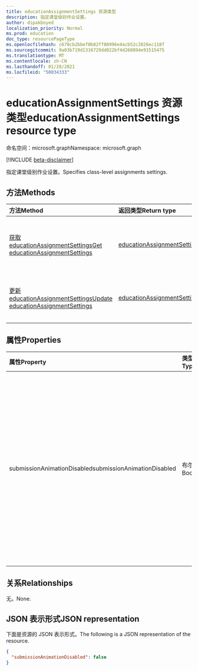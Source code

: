 ```yaml
---
title: educationAssignmentSettings 资源类型
description: 指定课堂级别作业设置。
author: dipakboyed
localization_priority: Normal
ms.prod: education
doc_type: resourcePageType
ms.openlocfilehash: c670cb2bbef0b82ff80996e4acb52c2826ec118f
ms.sourcegitcommit: 9a03b719d1316729dd022bf4d268894e91515475
ms.translationtype: MT
ms.contentlocale: zh-CN
ms.lasthandoff: 01/28/2021
ms.locfileid: "50034333"
---
```

# <a name="educationassignmentsettings-resource-type"></a><span data-ttu-id="84e6f-103">educationAssignmentSettings 资源类型</span><span class="sxs-lookup"><span data-stu-id="84e6f-103">educationAssignmentSettings resource type</span></span>

<span data-ttu-id="84e6f-104">命名空间：microsoft.graph</span><span class="sxs-lookup"><span data-stu-id="84e6f-104">Namespace: microsoft.graph</span></span>

[!INCLUDE [beta-disclaimer](../../includes/beta-disclaimer.md)]

<span data-ttu-id="84e6f-105">指定课堂级别作业设置。</span><span class="sxs-lookup"><span data-stu-id="84e6f-105">Specifies class-level assignments settings.</span></span>

## <a name="methods"></a><span data-ttu-id="84e6f-106">方法</span><span class="sxs-lookup"><span data-stu-id="84e6f-106">Methods</span></span>
|<span data-ttu-id="84e6f-107">方法</span><span class="sxs-lookup"><span data-stu-id="84e6f-107">Method</span></span>|<span data-ttu-id="84e6f-108">返回类型</span><span class="sxs-lookup"><span data-stu-id="84e6f-108">Return type</span></span>|<span data-ttu-id="84e6f-109">说明</span><span class="sxs-lookup"><span data-stu-id="84e6f-109">Description</span></span>|
|:---|:---|:---|
|[<span data-ttu-id="84e6f-110">获取 educationAssignmentSettings</span><span class="sxs-lookup"><span data-stu-id="84e6f-110">Get educationAssignmentSettings</span></span>](../api/educationassignmentsettings-get.md)|[<span data-ttu-id="84e6f-111">educationAssignmentSettings</span><span class="sxs-lookup"><span data-stu-id="84e6f-111">educationAssignmentSettings</span></span>](../resources/educationassignmentsettings.md)|<span data-ttu-id="84e6f-112">读取 [educationAssignmentSettings 对象的属性和](../resources/educationassignmentsettings.md) 关系。</span><span class="sxs-lookup"><span data-stu-id="84e6f-112">Read the properties and relationships of an [educationAssignmentSettings](../resources/educationassignmentsettings.md) object.</span></span>|
|[<span data-ttu-id="84e6f-113">更新 educationAssignmentSettings</span><span class="sxs-lookup"><span data-stu-id="84e6f-113">Update educationAssignmentSettings</span></span>](../api/educationassignmentsettings-update.md)|[<span data-ttu-id="84e6f-114">educationAssignmentSettings</span><span class="sxs-lookup"><span data-stu-id="84e6f-114">educationAssignmentSettings</span></span>](../resources/educationassignmentsettings.md)|<span data-ttu-id="84e6f-115">更新 [educationAssignmentSettings 对象](../resources/educationassignmentsettings.md) 的属性。</span><span class="sxs-lookup"><span data-stu-id="84e6f-115">Update the properties of an [educationAssignmentSettings](../resources/educationassignmentsettings.md) object.</span></span>|

## <a name="properties"></a><span data-ttu-id="84e6f-116">属性</span><span class="sxs-lookup"><span data-stu-id="84e6f-116">Properties</span></span>
|<span data-ttu-id="84e6f-117">属性</span><span class="sxs-lookup"><span data-stu-id="84e6f-117">Property</span></span>|<span data-ttu-id="84e6f-118">类型</span><span class="sxs-lookup"><span data-stu-id="84e6f-118">Type</span></span>|<span data-ttu-id="84e6f-119">说明</span><span class="sxs-lookup"><span data-stu-id="84e6f-119">Description</span></span>|
|:---|:---|:---|
|<span data-ttu-id="84e6f-120">submissionAnimationDisabled</span><span class="sxs-lookup"><span data-stu-id="84e6f-120">submissionAnimationDisabled</span></span>|<span data-ttu-id="84e6f-121">布尔</span><span class="sxs-lookup"><span data-stu-id="84e6f-121">Boolean</span></span>|<span data-ttu-id="84e6f-122">指示是否显示打开的庆祝动画。</span><span class="sxs-lookup"><span data-stu-id="84e6f-122">Indicates whether turn-in celebration animation will be shown.</span></span> <span data-ttu-id="84e6f-123">值 `true` 指示不会显示动画。</span><span class="sxs-lookup"><span data-stu-id="84e6f-123">A value of `true` indicates that the animation will not be shown.</span></span> <span data-ttu-id="84e6f-124">默认值为 `false`。</span><span class="sxs-lookup"><span data-stu-id="84e6f-124">Default value is `false`.</span></span>|

## <a name="relationships"></a><span data-ttu-id="84e6f-125">关系</span><span class="sxs-lookup"><span data-stu-id="84e6f-125">Relationships</span></span>
<span data-ttu-id="84e6f-126">无。</span><span class="sxs-lookup"><span data-stu-id="84e6f-126">None.</span></span>

## <a name="json-representation"></a><span data-ttu-id="84e6f-127">JSON 表示形式</span><span class="sxs-lookup"><span data-stu-id="84e6f-127">JSON representation</span></span>
<span data-ttu-id="84e6f-128">下面是资源的 JSON 表示形式。</span><span class="sxs-lookup"><span data-stu-id="84e6f-128">The following is a JSON representation of the resource.</span></span>
<!-- {
  "blockType": "resource",
  "keyProperty": "id",
  "@odata.type": "microsoft.graph.educationAssignmentSettings",
  "baseType": "",
  "openType": false
}
-->
``` json
{
  "submissionAnimationDisabled": false
}
```

